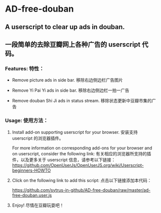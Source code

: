 # AD-free-douban

## A userscript to clear up ads in douban.
## 一段简单的去除豆瓣网上各种广告的 userscript 代码。

### Features: 特性：

 - Remove picture ads in side bar.
移除右边侧边栏广告图片

 - Remove Yi Pai Yi ads in side bar.
移除右边侧边栏一拍一广告
 
 - Remove douban Shi Ji ads in status stream.
 移除状态更新中豆瓣市集的广告

### Usage: 使用方法：

1. Install add-on supporting userscript for your browser. 安装支持 userscript 的浏览器插件。

    For more information on corresponding add-ons for your browser and on userscript, consider the following link:
    有关相应的浏览器所支持的插件，以及更多关于 userscript 信息，请参考以下链接：
    https://github.com/OpenUserJs/OpenUserJS.org/wiki/Userscript-beginners-HOWTO
2. Click on the following link to add this script: 点击以下链接添加本代码：

    https://github.com/sytrus-in-github/AD-free-douban/raw/master/ad-free-douban.user.js
3. Enjoy! 尽情在豆瓣玩耍吧！ 


